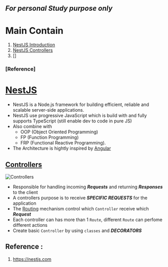 ## _For personal Study purpose only_
# Main Contain
1. [NestJS Introduction](https://github.com/IT-nhan326/startToLearnNestJS#nestjs)
2. [NestJS Controllers](https://github.com/IT-nhan326/startToLearnNestJS/blob/main/README.md#controllers)
3. []


### [Reference]


# [NestJS](https://nestjs.com/)
  * NestJS is a Node.js framework for building efficient, reliable and scalable server-side applications.
  * NestJS use progressive JavaScript which is build with and fully supports TypeScript (still enable dev to code in pure JS)
  * Also combine with 
    * OOP (Object Oriented Programming)
    * FP (Function Programming)
    * FRP (Functional Reactive Programming).
  * The Architecture is hightly inspired by [Angular](https://angular.io/)

## [Controllers](https://docs.nestjs.com/controllers)
![Controllers](https://docs.nestjs.com/assets/Controllers_1.png)

- Responsible for handling incoming ***Requests*** and returning ***Responses*** to the client
- A controllers purpose is to receive ***SPECIFIC REQUESTS*** for the application
- The [Routing]() mechanism control which `Controller` receive which ***Request***
- Each controller can has more than 1 `Route`, different `Route` can perfome different actions
- Create basic `Controller` by using `classes` and ***DECORATORS***




## Reference : 
1. https://nestjs.com

